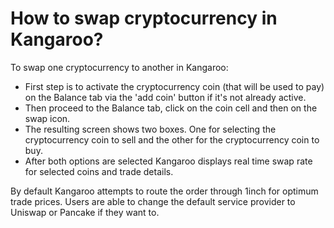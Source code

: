 # How to swap cryptocurrency in Kangaroo?

To swap one cryptocurrency to another in Kangaroo:
- First step is to activate the cryptocurrency coin (that will be used to pay) on the Balance tab via the 'add coin' button if it's not already active.
- Then proceed to the Balance tab, click on the coin cell and then on the swap icon.
- The resulting screen shows two boxes. One for selecting the cryptocurrency coin to sell and the other for the cryptocurrency coin to buy.
- After both options are selected Kangaroo displays real time swap rate for selected coins and trade details.

By default Kangaroo attempts to route the order through 1inch for optimum trade prices. Users are able to change the default service provider to Uniswap or Pancake if they want to.

